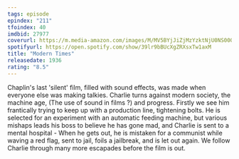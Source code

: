 ```yaml
---
tags: episode
epindex: "211"
tfoindex: 40
imdbid: 27977
coverurl: https://m.media-amazon.com/images/M/MV5BYjJiZjMzYzktNjU0NS00OTkxLWEwYzItYzdhYWJjN2QzMTRlL2ltYWdlL2ltYWdlXkEyXkFqcGdeQXVyNjU0OTQ0OTY@._V1_SX202_CR0,0,202,300_.jpg
spotifyurl: https://open.spotify.com/show/39lr9bBUcXgZRXsxTw1axM
title: "Modern Times"
releasedate: 1936
rating: "8.5"
---
```


Chaplin's last 'silent' film, filled with sound effects, was made when everyone else was making talkies. Charlie turns against modern society, the machine age, (The use of sound in films ?) and progress. Firstly we see him frantically trying to keep up with a production line, tightening bolts. He is selected for an experiment with an automatic feeding machine, but various mishaps leads his boss to believe he has gone mad, and Charlie is sent to a mental hospital - When he gets out, he is mistaken for a communist while waving a red flag, sent to jail, foils a jailbreak, and is let out again. We follow Charlie through many more escapades before the film is out.
